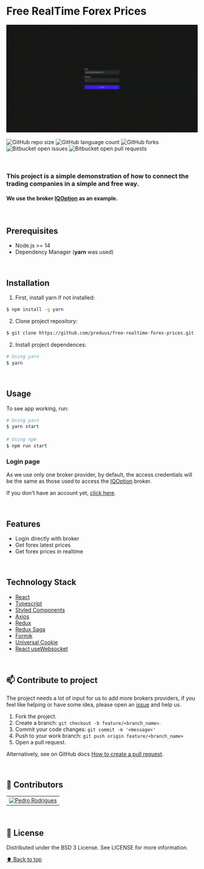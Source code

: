 # Free RealTime Forex Prices
<p align="center">
  <img src="preview.gif" />
</p>

![GitHub repo size](https://img.shields.io/github/repo-size/preduus/free-realtime-forex-prices?style=for-the-badge)
![GitHub language count](https://img.shields.io/github/languages/count/preduus/free-realtime-forex-prices?style=for-the-badge)
![GitHub forks](https://img.shields.io/github/forks/preduus/free-realtime-forex-prices?style=for-the-badge)
![Bitbucket open issues](https://img.shields.io/bitbucket/issues/preduus/free-realtime-forex-prices?style=for-the-badge)
![Bitbucket open pull requests](https://img.shields.io/bitbucket/pr-raw/preduus/free-realtime-forex-prices?style=for-the-badge)

<br />

### This project is a simple demonstration of how to connect the trading companies in a simple and free way.

#### **We use the broker [IQOption](https://iqoption.com/) as an example.**
<br />

## Prerequisites

* Node.js >= 14
* Dependency Manager (**yarn** was used)

<br />

## Installation
1. First, install yarn if not installed:
```bash
$ npm install -g yarn
```

2. Clone project repository:
```bash
$ git clone https://github.com/preduus/free-realtime-forex-prices.git
```

2. Install project dependences:
```bash
# Using yarn
$ yarn
```
<br />

## Usage

To see app working, run:
```bash
# Using yarn
$ yarn start

# Using npm
$ npm run start
```

### **Login page**
As we use only one broker provider, by default, the access credentials will be the same as those used to access the [IQOption](https://iqoption.com) broker.

If you don't have an account yet, [click here](https://iqoption.com/en/register).

<br />

## Features
* Login directly with broker
* Get forex latest prices
* Get forex prices in realtime

<br />

## Technology Stack
* [React](https://reactjs.org)
* [Typescript](https://www.typescriptlang.org)
* [Styled Components](https://styled-components.com/)
* [Axios](https://axios-http.com)
* [Redux](https://redux.js.org)
* [Redux Saga](https://redux-saga.js.org)
* [Formik](https://formik.org)
* [Universal Cookie](https://github.com/reactivestack/cookies/tree/master/packages/universal-cookie)
* [React useWebsocket](https://github.com/robtaussig/react-use-websocket#readme)

<br />

## 📫 Contribute to project
The project needs a lot of input for us to add more brokers providers, if you feel like helping or have some idea, please open an [issue](/../../issues) and help us.

1. Fork the project.
2. Create a branch: `git checkout -b feature/<branch_name>`.
3. Commit your code changes: `git commit -m '<message>'`
4. Push to your work branch: `git push origin feature/<branch_name>`
5. Open a pull request.

Alternatively, see on GitHub docs [How to create a pull request](https://help.github.com/en/github/collaborating-with-issues-and-pull-requests/creating-a-pull-request).

<br />

## 🤝 Contributors

<table>
  <tr>
    <td align="center">
      <a href="https://github.com/preduus">
        <img src="https://avatars3.githubusercontent.com/u/21173423" width="65px;" alt="Pedro Rodrigues"/><br>
      </a>
    </td>
  </tr>
</table> 

<br />

## 📝 License

Distributed under the BSD 3 License. See LICENSE for more information.

[⬆ Back to top](#free-realtime-forex-prices)<br>